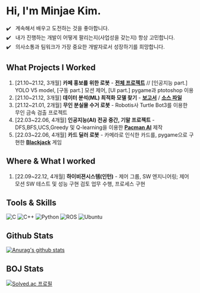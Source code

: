 # Hi, I'm Minjae Kim.
✔️ &nbsp; 계속해서 배우고 도전하는 것을 좋아합니다.<br>
✔️ &nbsp; 내가 진행하는 개발이 어떻게 팔리는지(사업성을 갖는지) 항상 고민합니다.<br>
✔️ &nbsp; 의사소통과 팀워크가 가장 중요한 개발자로서 성장하기를 희망합니다.<br>

## What Projects I Worked
1. [21.10~21.12, 3개월] **카페 홍보를 위한 로봇** - **[전체 프로젝트](https://github.com/GGamangCoder/CrashLab_Project)** // [인공지능 part.] YOLO V5 model, [구동 part.] 모션 제어, [UI part.] pygame과 ptotoshop 이용 
2. [21.10~21.12, 3개월] **데이터 분석(ML) 최적화 모델 찾기** - **[보고서](https://github.com/GGamangCoder/ML_Project/blob/main/%EA%B8%B0%EA%B3%84%ED%95%99%EC%8A%B5%EB%A1%A0_%EC%B5%9C%EC%A2%85%EB%B3%B4%EA%B3%A0%EC%84%9C.pdf)** / **[소스 파일](https://github.com/GGamangCoder/ML_Project/blob/main/ML.py)**
3. [21.12~21.01, 2개월] **무인 분실물 수거 로봇** - Robotis사 Turtle Bot3를 이용한 무인 금속 검출 프로젝트
4. [22.03~22.06, 4개월] **인공지능(AI) 전공 중간, 기말 프로젝트** - DFS,BFS,UCS,Greedy 및 Q-learning을 이용한 **[Pacman AI](https://github.com/GGamangCoder/AI-pacman-ai-)** 제작
5. [22.03~22.06, 4개월] **카드 딜러 로봇** - 카메라로 인식한 카드를, pygame으로 구현한 **[Blackjack](https://github.com/GGamangCoder/Toy-Project/tree/main/Blackjack)** 게임 

## Where & What I worked
1. [22.09~22.12, 4개월] **하이비젼시스템(인턴)** - 제어 그룹, SW 엔지니어링; 제어 모션 SW 테스트 및 성능 구현 검토 업무 수행, 프로세스 구현

## Tools & Skills
![C](https://img.shields.io/badge/c-%2300599C.svg?style=for-the-badge&logo=c&logoColor=white)
![C++](https://img.shields.io/badge/c++-%2300599C.svg?style=for-the-badge&logo=c%2B%2B&logoColor=white)
![Python](https://img.shields.io/badge/python-3670A0?style=for-the-badge&logo=python&logoColor=ffdd54)
![ROS](https://img.shields.io/badge/ros-%230A0FF9.svg?style=for-the-badge&logo=ros&logoColor=white)
![Ubuntu](https://img.shields.io/badge/Ubuntu-E95420?style=for-the-badge&logo=ubuntu&logoColor=white)

## Github Stats
[![Anurag's github stats](https://github-readme-stats.vercel.app/api?username=GGamangCoder)](https://github.com/anuraghazra/github-readme-stats)

## BOJ Stats
[![Solved.ac
프로필](http://mazassumnida.wtf/api/v2/generate_badge?boj=zxskmj)](https://solved.ac/zxskmj)

<!--
**GGamangCoder/GGamangCoder** is a ✨ _special_ ✨ repository because its `README.md` (this file) appears on your GitHub profile.


![Anurag's GitHub stats](https://github-readme-stats.vercel.app/api?username=GGamangCoder&show_icons=true&theme=radical)
![Anurag's GitHub stats](https://github-readme-stats.vercel.app/api?username=GGamangCoder&theme=buefy&show_icons=true)


Here are some ideas to get you started:

### Hi there 👋

## Github Stats


- 🔭 I’m currently working on ...
- 🌱 I’m currently learning ...
- 👯 I’m looking to collaborate on ...
- 🤔 I’m looking for help with ...
- 💬 Ask me about ...
- 📫 How to reach me: ...
- 😄 Pronouns: ...
- ⚡ Fun fact: ...
-->
